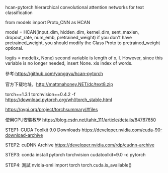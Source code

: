 

hcan-pytorch
hierarchical convolutional attention networks for text classification

from models import Proto_CNN as HCAN

model = HCAN(input_dim, hidden_dim, kernel_dim,
             sent_maxlen, dropout_rate, num_emb, pretrained_weight)
if you don't have pretrained_weight, you should modify the Class Proto to pretrained_weight optional.

logtis = model(x, None)
second variable is length of x, l. However, since this variable is no longer needed, insert None.
xis index of words.

參考:https://github.com/yongqyu/hcan-pytorch



官方下载地址，http://mattmahoney.NET/dc/text8.zip

torch==1.3.1 torchvision==0.4.2 -f https://download.pytorch.org/whl/torch_stable.html

https://pypi.org/project/torchsummary/#files

使用GPU安裝教學 https://blog.csdn.net/tahir_111/article/details/84767650

STEP1: CUDA Toolkit 9.0 Downloads https://developer.nvidia.com/cuda-90-download-archive

STEP2: cuDNN Archive https://developer.nvidia.com/rdp/cudnn-archive

STEP3: conda install pytorch torchvision cudatoolkit=9.0 -c pytorch

STEP4: 測試 nvidia-smi import torch torch.cuda.is_available()